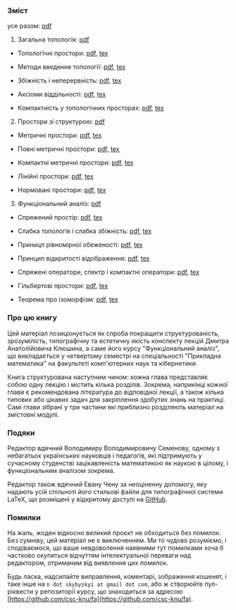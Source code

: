 ### Зміст

усе разом: [pdf](./pdf/main.pdf)

1. Загальна топологія: [pdf](./pdf/topology.pdf)

- Топологічні простори:
    [pdf](./pdf/topology/introduction.pdf),
    [tex](./tex/topology/introduction.tex)

- Методи введення топології:
    [pdf](./pdf/topology/closure-interior-bases.pdf),
    [tex](./tex/topology/closure-interior-bases.tex)

- Збіжність і неперервність:
    [pdf](./pdf/topology/convergence-continuity.pdf),
    [tex](./tex/topology/convergence-continuity.tex)

- Аксіоми віддільності:
    [pdf](./pdf/topology/separability.pdf),
    [tex](./tex/topology/separability.tex)

- Компактність у топологічних просторах:
    [pdf](./pdf/topology/compactness.pdf),
    [tex](./tex/topology/compactness.tex)

2. Простори зі структурою: [pdf](./pdf/metric.pdf)

- Метричні простори:
    [pdf](./pdf/metric/introduction.pdf),
    [tex](./tex/metric/introduction.tex)

- Повні метричні простори:
    [pdf](./pdf/metric/completeness.pdf),
    [tex](./tex/metric/completeness.tex)

- Компактні метричні простори:
    [pdf](./pdf/metric/compactness.pdf),
    [tex](./tex/metric/compactness.tex)

- Лінійні простори:
    [pdf](./pdf/metric/linear.pdf),
    [tex](./tex/metric/linear.tex)

- Нормовані простори:
    [pdf](./pdf/metric/normed.pdf),
    [tex](./tex/metric/normed.tex)

3. Функціональний аналіз: [pdf](./pdf/functional.pdf)

- Спряжений простір:
    [pdf](./pdf/functional/conjugate.pdf),
    [tex](./tex/functional/conjugate.tex)

- Слабка топологія і слабка збіжність:
    [pdf](./pdf/functional/weak-topology-convergence.pdf),
    [tex](./tex/functional/weak-topology-convergence.tex)

- Приницп рівномірної обеженості:
    [pdf](./pdf/functional/uniform-boundedness.pdf),
    [tex](./tex/functional/uniform-boundedness.tex)

- Принцип відкритості відображення:
    [pdf](./pdf/functional/openness.pdf),
    [tex](./tex/functional/openness.tex)

- Спряжені оператори, спектр і компактні оператори:
    [pdf](./pdf/functional/spectrum.pdf),
    [tex](./tex/functional/spectrum.tex)

- Гільбертові простори:
    [pdf](./pdf/functional/hilbert.pdf),
    [tex](./tex/functional/hilbert.tex)

- Теорема про ізоморфізм:
    [pdf](./pdf/functional/isomorphism.pdf),
    [tex](./tex/functional/isomorphism.tex)

### Про цю книгу

Цей матеріал позиціонується як спроба покращити структурованість, зрозумілість, типографічну та естетичну якість конспекту лекцій Дмитра Анатолійовича Клюшина, а саме його курсу "Функціональний аналіз", що викладається у четвертому семестрі на спеціальності "Прикладна математика" на факультеті комп'ютерних наук та кібернетики.

Книга структурована наступним чином: кожна глава представляє собою одну лекцію і містить кілька розділів. Зокрема, наприкінці кожної глави є рекомендована література до відповідної лекції, а також кілька типових або цікавих задач для закріплення здобутих знань на практиці. Самі глави зібрані у три частини які приблизно розділяють матеріал на змістовні модулі.

### Подяки

Редактор вдячний Володимиру Володимировичу Семенову, одному з небагатьох українських науковців і педагогів, які підтримують у сучасному студенстві зацікавленість математикою як наукою в цілому, і функціональним аналізом зокрема.

Редактор також вдячний Евану Чену за неоціненну допомогу, яку надають усій спільноті його стильові файли для типографічної системи LaTeX, що розміщені у відкритому доступі на [GitHub](https://github.com/vEnhance/dotfiles/blob/master/texmf/tex/latex/evan/evan.sty).

### Помилки

На жаль, жоден відносно великий проєкт не обходиться без помилок. Без сумніву, цей матеріал не є виключенням.  Ми то чудово розуміємо, і сподіваємося, що ваше невдоволення наявними тут помилками хоча б частково окупиться відчуттям інтелектуальної переваги над редактором, отриманим від виявлення цих помилок.

Будь ласка, надсилайте виправлення, коментарі, зображення кошенят, і таке інше на `n dot skybyskyi at gmail dot com`, або ж створюйте пул-ріквести у репозиторії курсу,
що знаходиться за адресою [https://github.com/csc-knu/fa](https://github.com/csc-knu/fa).
